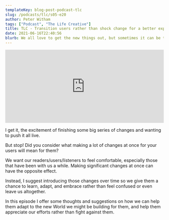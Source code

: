 ```yaml
---
templateKey: blog-post-podcast-tlc
slug: /podcasts/tlc/s05-e20
author: Peter Witham
tags: ["Podcast", "The Life Creative"]
title: TLC - Transition users rather than shock change for a better experience
date: 2021-06-16T22:40:56
blurb: We all love to get the new things out, but sometimes it can be too much at once.
---
```


<iframe src="https://open.spotify.com/embed/episode/3KIUALuHDNj2ziCRIRxzoL" width="100%" height="232" frameBorder="0" allowtransparency="true" allow="encrypted-media"></iframe>

I get it, the excitement of finishing some big series of changes and wanting to push it all live.

But stop! Did you consider what making a lot of changes at once for your users will mean for them?

We want our readers/users/listeners to feel comfortable, especially those that have been with us a while. Making significant changes at once can have the opposite effect.

Instead, I suggest introducing those changes over time so we give them a chance to learn, adapt, and embrace rather than feel confused or even leave us altogether.

In this episode I offer some thoughts and suggestions on how we can help them adapt to the new World we might be building for them, and help them appreciate our efforts rather than fight against them.